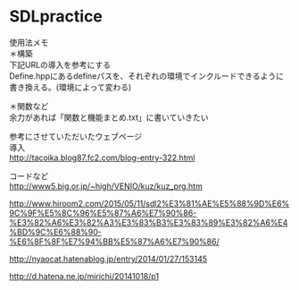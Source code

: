 # SDLpractice  

使用法メモ  
＊構築  
下記URLの導入を参考にする  
Define.hppにあるdefineパスを、それぞれの環境でインクルードできるように書き換える。(環境によって変わる)  
  
＊関数など  
余力があれば「関数と機能まとめ.txt」に書いていきたい  
  
参考にさせていただいたウェブページ  
導入  
http://tacoika.blog87.fc2.com/blog-entry-322.html  
  
コードなど  
http://www5.big.or.jp/~high/VENIO/kuz/kuz_prg.htm  
  
http://www.hiroom2.com/2015/05/11/sdl2%E3%81%AE%E5%88%9D%E6%9C%9F%E5%8C%96%E5%87%A6%E7%90%86-%E3%82%A6%E3%82%A3%E3%83%B3%E3%83%89%E3%82%A6%E4%BD%9C%E6%88%90-%E6%8F%8F%E7%94%BB%E5%87%A6%E7%90%86/  
  
http://nyaocat.hatenablog.jp/entry/2014/01/27/153145  
  
http://d.hatena.ne.jp/mirichi/20141018/p1  
  
